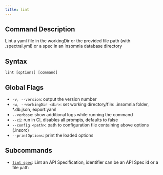 ```yaml
---
title: lint
---
```


## Command Description

Lint a yaml file in the workingDir or the provided file path (with  .spectral.yml) or a spec in an Insomnia database directory

## Syntax

`lint [options] [command]`

## Global Flags

- `-v, --version`: output the version number
- `-w, --workingDir <dir>`: set working directory/file: .insomnia folder, *.db.json, export.yaml
- `--verbose`: show additional logs while running the command
- `--ci`: run in CI, disables all prompts, defaults to false
- `--config <path>`: path to configuration file containing above options (.insorc)
- `--printOptions`: print the loaded options

## Subcommands

- [`lint spec`](/inso-cli/reference/lint_spec/{{page.release}}/): Lint an API Specification, identifier can be an API Spec id or a file path

